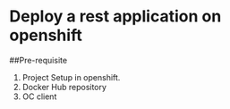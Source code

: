 # Deploy a rest application on openshift

##Pre-requisite

1. Project Setup in openshift.
2. Docker Hub repository
3. OC client


